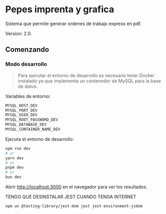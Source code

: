 # Pepes imprenta y grafica

Sistema que permite generar ordenes de trabajo express en pdf.

Version: 2.0.

## Comenzando

### Modo desarrollo

> Para ejecutar el entorno de desarrollo es necesario tener Docker instalado ya que implementa un contenedor de MySQL para la base de datos.

Variables de entorno:

```sql
MYSQL_HOST_DEV
MYSQL_PORT_DEV
MYSQL_USER_DEV
MYSQL_ROOT_PASSWORD_DEV
MYSQL_DATABASE_DEV
MYSQL_CONTAINER_NAME_DEV
```

Ejecuta el entorno de desarrollo:

```bash
npm run dev
# or
yarn dev
# or
pnpm dev
# or
bun dev
```

Abrir [http://localhost:3000](http://localhost:3000) en el navegador para ver los resultados.


TENGO QUE DESINSTALAR JEST CUANDO TENGA INTERNET

`npm un @testing-library/jest-dom jest jest-environment-jsdom`